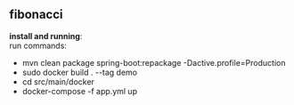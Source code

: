 ## fibonacci

**install and running**: \
run commands: 
- mvn clean package spring-boot:repackage -Dactive.profile=Production
- sudo docker build . --tag demo
- cd src/main/docker
- docker-compose -f app.yml up
 
